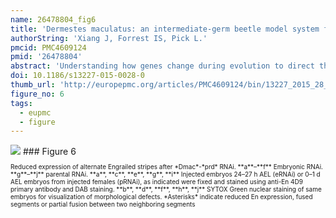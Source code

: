 ```yaml
---
name: 26478804_fig6
title: 'Dermestes maculatus: an intermediate-germ beetle model system for evo-devo.'
authorString: 'Xiang J, Forrest IS, Pick L.'
pmcid: PMC4609124
pmid: '26478804'
abstract: 'Understanding how genes change during evolution to direct the development of diverse body plans is a major goal of the evo-devo field. Achieving this will require the establishment of new model systems that represent key points in phylogeny. These new model systems must be amenable to laboratory culture, and molecular and functional approaches should be feasible. To date, studies of insects have been best represented by the model system Drosophila melanogaster. Given the enormous diversity represented by insect taxa, comparative studies within this clade will provide a wealth of information about the evolutionary potential and trajectories of alternative developmental strategies.Here we established the beetle Dermestes maculatus, a member of the speciose clade Coleoptera, as a new insect model system. We have maintained a continuously breeding culture in the lab and documented Dermestes maculatus embryogenesis using nuclear and phalloidin staining. Anterior segments are specified during the blastoderm stage before gastrulation, and posterior segments are added sequentially during germ band elongation. We isolated and studied the expression and function of the pair-rule segmentation gene paired in Dermestes maculatus. In this species, paired is expressed in stripes during both blastoderm and germ band stages: four primary stripes arise prior to gastrulation, confirming an intermediate-germ mode of development for this species. As in other insects, these primary stripes then split into secondary stripes. To study gene function, we established both embryonic and parental RNAi. Knockdown of Dmac-paired with either method resulted in pair-rule-like segmentation defects, including loss of Engrailed expression in alternate stripes.These studies establish basic approaches necessary to use Dermestes maculatus as a model system. Methods are now available for use of this intermediate-germ insect for future studies of the evolution of regulatory networks controlling insect segmentation, as well as of other processes in development and homeostasis. Consistent with the role of paired in long-germ Drosophila and shorter-germ Tribolium, paired functions as a pair-rule segmentation gene in Dermestes maculatus. Thus, paired retains pair-rule function in insects with different modes of segment addition.'
doi: 10.1186/s13227-015-0028-0
thumb_url: 'http://europepmc.org/articles/PMC4609124/bin/13227_2015_28_Fig6_HTML.gif'
figure_no: 6
tags:
  - eupmc
  - figure
---
```

<img src='http://europepmc.org/articles/PMC4609124/bin/13227_2015_28_Fig6_HTML.jpg' style='max-height: 300px'>
### Figure 6
<p style='font-size: 10px;'>Reduced expression of alternate Engrailed stripes after *Dmac*-*prd* RNAi. **a**–**f** Embryonic RNAi. **g**–**j** parental RNAi. **a**, **c**, **e**, **g**, **i** Injected embryos 24–27&nbsp;h AEL (eRNAi) or 0–1&nbsp;d AEL embryos from injected females (pRNAi), as indicated were fixed and stained using anti-En 4D9 primary antibody and DAB staining. **b**, **d**, **f**, **h**, **j** SYTOX Green nuclear staining of same embryos for visualization of morphological defects. *Asterisks* indicate reduced En expression, fused segments or partial fusion between two neighboring segments</p>